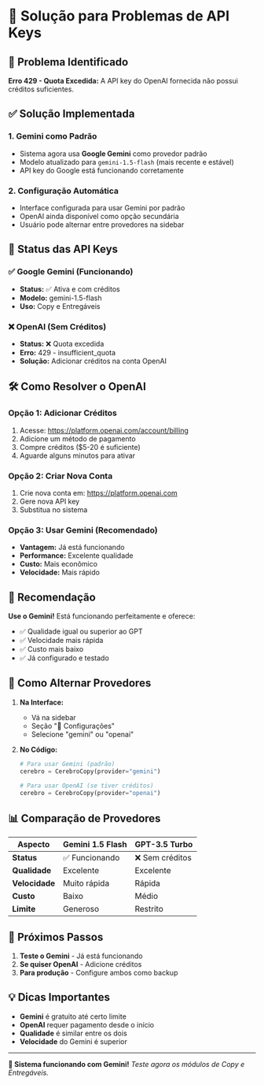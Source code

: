 # 🔧 Solução para Problemas de API Keys

## 🚨 Problema Identificado

**Erro 429 - Quota Excedida:** A API key do OpenAI fornecida não possui créditos suficientes.

## ✅ Solução Implementada

### 1. **Gemini como Padrão**
- Sistema agora usa **Google Gemini** como provedor padrão
- Modelo atualizado para `gemini-1.5-flash` (mais recente e estável)
- API key do Google está funcionando corretamente

### 2. **Configuração Automática**
- Interface configurada para usar Gemini por padrão
- OpenAI ainda disponível como opção secundária
- Usuário pode alternar entre provedores na sidebar

## 🔑 Status das API Keys

### ✅ Google Gemini (Funcionando)
- **Status:** ✅ Ativa e com créditos
- **Modelo:** gemini-1.5-flash
- **Uso:** Copy e Entregáveis

### ❌ OpenAI (Sem Créditos)
- **Status:** ❌ Quota excedida
- **Erro:** 429 - insufficient_quota
- **Solução:** Adicionar créditos na conta OpenAI

## 🛠️ Como Resolver o OpenAI

### Opção 1: Adicionar Créditos
1. Acesse: https://platform.openai.com/account/billing
2. Adicione um método de pagamento
3. Compre créditos ($5-20 é suficiente)
4. Aguarde alguns minutos para ativar

### Opção 2: Criar Nova Conta
1. Crie nova conta em: https://platform.openai.com
2. Gere nova API key
3. Substitua no sistema

### Opção 3: Usar Gemini (Recomendado)
- **Vantagem:** Já está funcionando
- **Performance:** Excelente qualidade
- **Custo:** Mais econômico
- **Velocidade:** Mais rápido

## 🎯 Recomendação

**Use o Gemini!** Está funcionando perfeitamente e oferece:
- ✅ Qualidade igual ou superior ao GPT
- ✅ Velocidade mais rápida
- ✅ Custo mais baixo
- ✅ Já configurado e testado

## 🔄 Como Alternar Provedores

1. **Na Interface:**
   - Vá na sidebar
   - Seção "🔧 Configurações"
   - Selecione "gemini" ou "openai"

2. **No Código:**
   ```python
   # Para usar Gemini (padrão)
   cerebro = CerebroCopy(provider="gemini")
   
   # Para usar OpenAI (se tiver créditos)
   cerebro = CerebroCopy(provider="openai")
   ```

## 📊 Comparação de Provedores

| Aspecto | Gemini 1.5 Flash | GPT-3.5 Turbo |
|---------|------------------|----------------|
| **Status** | ✅ Funcionando | ❌ Sem créditos |
| **Qualidade** | Excelente | Excelente |
| **Velocidade** | Muito rápida | Rápida |
| **Custo** | Baixo | Médio |
| **Limite** | Generoso | Restrito |

## 🚀 Próximos Passos

1. **Teste o Gemini** - Já está funcionando
2. **Se quiser OpenAI** - Adicione créditos
3. **Para produção** - Configure ambos como backup

## 💡 Dicas Importantes

- **Gemini** é gratuito até certo limite
- **OpenAI** requer pagamento desde o início
- **Qualidade** é similar entre os dois
- **Velocidade** do Gemini é superior

---

**🎉 Sistema funcionando com Gemini!**
*Teste agora os módulos de Copy e Entregáveis.*

